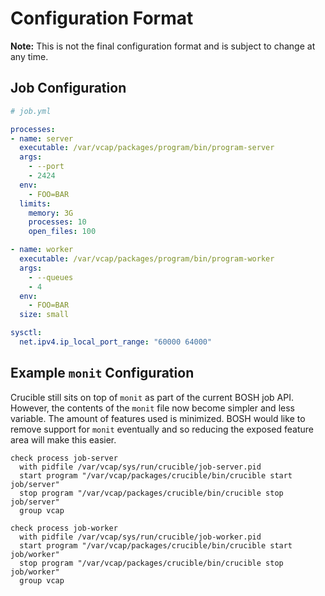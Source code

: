 # Configuration Format

**Note:** This is not the final configuration format and is subject to change at
any time.

## Job Configuration

``` yaml
# job.yml

processes:
- name: server
  executable: /var/vcap/packages/program/bin/program-server
  args:
    - --port
    - 2424
  env:
    - FOO=BAR
  limits:
    memory: 3G
    processes: 10
    open_files: 100

- name: worker
  executable: /var/vcap/packages/program/bin/program-worker
  args:
    - --queues
    - 4
  env:
    - FOO=BAR
  size: small

sysctl:
  net.ipv4.ip_local_port_range: "60000 64000"
```

## Example `monit` Configuration

Crucible still sits on top of `monit` as part of the current BOSH job API.
However, the contents of the `monit` file now become simpler and less variable.
The amount of features used is minimized. BOSH would like to remove support
for `monit` eventually and so reducing the exposed feature area will make this
easier.

```
check process job-server
  with pidfile /var/vcap/sys/run/crucible/job-server.pid
  start program "/var/vcap/packages/crucible/bin/crucible start job/server"
  stop program "/var/vcap/packages/crucible/bin/crucible stop job/server"
  group vcap

check process job-worker
  with pidfile /var/vcap/sys/run/crucible/job-worker.pid
  start program "/var/vcap/packages/crucible/bin/crucible start job/worker"
  stop program "/var/vcap/packages/crucible/bin/crucible stop job/worker"
  group vcap
```
